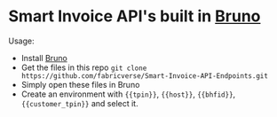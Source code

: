 # Smart Invoice API's built in [Bruno](https://www.usebruno.com/)

Usage:
- Install [Bruno](https://www.usebruno.com/)
- Get the files in this repo `git clone https://github.com/fabricverse/Smart-Invoice-API-Endpoints.git`
- Simply open these files in Bruno
- Create an environment with `{{tpin}}`, `{{host}}`, `{{bhfid}}`, `{{customer_tpin}}` and select it. 